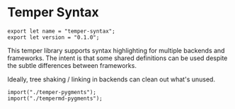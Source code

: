 # Temper Syntax

    export let name = "temper-syntax";
    export let version = "0.1.0";

This temper library supports syntax highlighting for multiple backends and
frameworks. The intent is that some shared definitions can be used despite the
subtle differences between frameworks.

Ideally, tree shaking / linking in backends can clean out what's unused.

    import("./temper-pygments");
    import("./tempermd-pygments");
